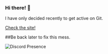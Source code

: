 ### Hi there! 👋

I have only decided recently to get active on Git.

<a href="https://new.katsie.co.uk" target="_blank">Check the site!</a>

##Be back later to fix this mess.

![Discord Presence](https://lanyard-profile-readme.vercel.app/api/698543119356002384?hideDiscrim=true)
             

<!--
**katsie03/katsie03** is a ✨ _special_ ✨ repository because its `README.md` (this file) appears on your GitHub profile.

Here are some ideas to get you started:

- 🔭 I’m currently working on ...
- 🌱 I’m currently learning ...
- 👯 I’m looking to collaborate on ...
- 🤔 I’m looking for help with ...
- 💬 Ask me about ...
- 📫 How to reach me: ...
- 😄 Pronouns: ...
- ⚡ Fun fact: ...
-->
